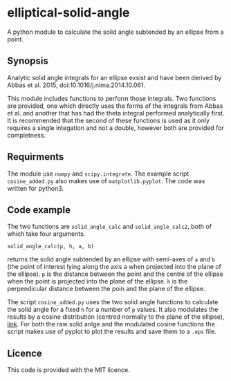# elliptical-solid-angle
A python module to calculate the solid angle subtended by an ellipse from a point.

## Synopsis

Analytic solid angle integrals for an ellipse exsist and have been derived by Abbas et al. 2015, doi:10.1016/j.nima.2014.10.061.

This module includes functions to perform those integrals. Two functions are provided, one which directly uses the forms of the integrals from Abbas et al. and another that has had the theta integral performed analytically first. It is recommended that the second of these functions is used as it only requires a single integation and not a double, however both are provided for completness.

## Requirments

The module use `numpy` and `scipy.integrate`. The example script `cosine_added.py` also makes use of `matplotlib.pyplot`. The code was written for python3.

## Code example

The two functions are `solid_angle_calc` and `solid_angle_calc2`, both of which take four arguments.

`solid_angle_calc(p, h, a, b)`

returns the solid angle subtended by an ellipse with semi-axes of `a` and `b` (the point of interest lying along the axis a when projected into the plane of the ellipse). `p` is the distance between the point and the centre of the ellipse when the point is projected into the plane of the ellipse. `h` is the perpendicular distance between the poin and the plane of the ellipse.

The script `cosine_added.py` uses the two solid angle functions to calculate the solid angle for a fixed `h` for a number of `p` values. It also modulates the results by a cosine distribution (centred normally to the plane of the ellipse), [link](https://en.wikipedia.org/wiki/Lambert%27s_cosine_law). For both the raw solid anlge and the modulated cosine functions the script makes use of pyplot to plot the results and save them to a `.eps` file.

## Licence

This code is provided with the MIT licence.
